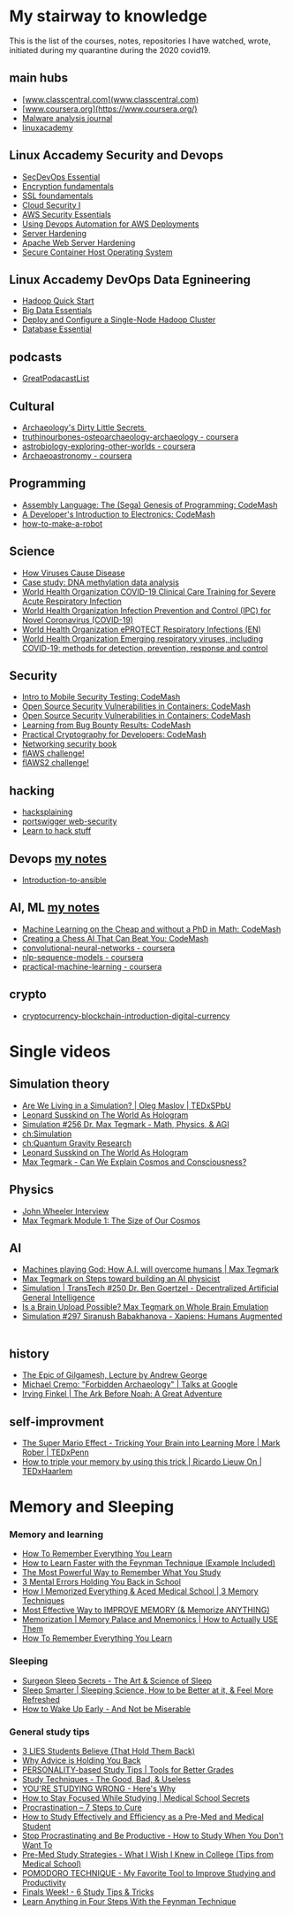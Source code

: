 # My stairway to knowledge
This is the list of the courses, notes, repositories I have watched, wrote, initiated during my quarantine during the 2020 covid19.

## main hubs
- [www.classcentral.com](www.classcentral.com)
- [www.coursera.org](https://www.coursera.org/)
- [Malware analysis journal](https://github.com/H3xFiles/malwareanalysis_journal/blob/master/february2020.md)
- [linuxacademy](https://linuxacademy.com)


## Linux Accademy Security and Devops
- [SecDevOps Essential](https://linuxacademy.com/course/dev-sec-ops-essentials/)
- [Encryption fundamentals](https://linuxacademy.com/course/encryption-fundamentals/)
- [SSL foundamentals](https://linuxacademy.com/course/secure-socket-layer-fundamentals/)
- [Cloud Security I](https://linuxacademy.com/course/cloud-security-fundamentals/)
- [AWS Security Essentials](https://linuxacademy.com/course/aws-security-essentials/)
- [Using Devops Automation for AWS Deployments](https://linuxacademy.com/course/using-devops-automation-for-aws-deployments/)
- [Server Hardening](https://linuxacademy.com/course/server-hardening-fundamentals/)
- [Apache Web Server Hardening](https://linuxacademy.com/course/hardening-apache-web-server/)
- [Secure Container Host Operating System](https://linuxacademy.com/course/secure-container-host-operating-system/)

## Linux Accademy DevOps Data Egnineering
- [Hadoop Quick Start](https://linuxacademy.com/course/hadoop-quick-start/)
- [Big Data Essentials](https://linuxacademy.com/course/big-data-essentials/)
- [Deploy and Configure a Single-Node Hadoop Cluster](https://linuxacademy.com/hands-on-lab/53d9eb12-943a-46f4-a5e0-841e66459b51/)
- [Database Essential](https://linuxacademy.com/course/database-essentials/)


## podcasts
- [GreatPodacastList](https://github.com/H3xFiles/GreatPodacastList)

## Cultural
- [ Archaeology's Dirty Little Secrets ](https://www.classcentral.com/course/secrets-513)<img src="https://raw.githubusercontent.com/frankietyrine/covid19coursesonline/master/yes.png"  height="12" width="12">
- [truthinourbones-osteoarchaeology-archaeology - coursera](https://www.coursera.org/learn/truthinourbones-osteoarchaeology-archaeology)<img src="https://raw.githubusercontent.com/frankietyrine/covid19coursesonline/master/yes.png"  height="12" width="12">
- [astrobiology-exploring-other-worlds - coursera](https://www.coursera.org/learn/astrobiology-exploring-other-worlds)
- [Archaeoastronomy - coursera](https://www.coursera.org/learn/archaeoastronomy#syllabus)<img src="https://raw.githubusercontent.com/frankietyrine/covid19coursesonline/master/yes.png"  height="12" width="12">

## Programming
- [Assembly Language: The (Sega) Genesis of Programming: CodeMash](https://www.pluralsight.com/courses/codemash-session-97)
- [A Developer's Introduction to Electronics: CodeMash](https://www.pluralsight.com/courses/codemash-session-35)
- [how-to-make-a-robot](https://www.robotshop.com/community/tutorials/show/how-to-make-a-robot-lesson-10-programming-your-robot)
## Science
- [How Viruses Cause Disease](https://www.my-mooc.com/en/mooc/virology2/)
- [Case study: DNA methylation data analysis ](https://www.classcentral.com/course/edx-case-study-dna-methylation-data-analysis-2980)
- [World Health Organization COVID-19 Clinical Care Training for Severe Acute Respiratory Infection](https://openwho.org/courses/severe-acute-respiratory-infection)
- [World Health Organization Infection Prevention and Control (IPC) for Novel Coronavirus (COVID-19) ](https://openwho.org/courses/COVID-19-IPC-EN)
- [World Health Organization ePROTECT Respiratory Infections (EN)](https://openwho.org/courses/eprotect-acute-respiratory-infections)
- [World Health Organization Emerging respiratory viruses, including COVID-19: methods for detection, prevention, response and control](https://openwho.org/courses/introduction-to-ncov)


## Security
- [Intro to Mobile Security Testing: CodeMash](https://app.pluralsight.com/player?name=0c0092f1-3367-447b-9223-d6b166b2a29b&mode=live&clip=0&course=codemash-session-44)
- [Open Source Security Vulnerabilities in Containers: CodeMash](https://app.pluralsight.com/player?name=c5bd07a4-362b-4775-b1d7-cdbb45bf18d5&mode=live&clip=0&course=codemash-session-41)
- [Open Source Security Vulnerabilities in Containers: CodeMash](https://app.pluralsight.com/player?name=c5bd07a4-362b-4775-b1d7-cdbb45bf18d5&mode=live&clip=0&course=codemash-session-41)
- [Learning from Bug Bounty Results: CodeMash](https://app.pluralsight.com/player?name=19dff2b0-9f9f-47c9-a939-abc3cd6f2a4f&mode=live&clip=0&course=codemash-session-49)
- [Practical Cryptography for Developers: CodeMash](https://app.pluralsight.com/player?name=c0c39038-7d8c-4396-ab3f-fbe6bfd63635&mode=live&clip=0&course=codemash-session-39)
- [Networking security book](https://gendersec.tacticaltech.org/wiki/index.php/Networking_concepts)
- [flAWS challenge!](http://flaws.cloud/hint1.html)
- [flAWS2 challenge!](http://flaws2.cloud/)
## hacking
- [hacksplaining](https://www.hacksplaining.com/)
- [portswigger web-security](https://portswigger.net/web-security)
- [Learn to hack stuff](https://www.hacker101.com/videos)

## Devops [my notes](https://github.com/cybern3tic/devops_notes)
- [Introduction-to-ansible](https://www.ansible.com/resources/webinars-training/introduction-to-ansible)


## AI, ML [my notes](https://github.com/H3xFiles/MachineLearningNotes)
- [Machine Learning on the Cheap and without a PhD in Math: CodeMash](https://www.pluralsight.com/courses/codemash-session-51)
- [Creating a Chess AI That Can Beat You: CodeMash](https://www.pluralsight.com/courses/codemash-session-111)
- [convolutional-neural-networks - coursera](https://www.coursera.org/learn/convolutional-neural-networks?specialization=deep-learning)
- [nlp-sequence-models - coursera](https://www.coursera.org/learn/nlp-sequence-models#syllabus)
- [practical-machine-learning  - coursera](https://www.coursera.org/learn/practical-machine-learning#syllabus)

## crypto
- [cryptocurrency-blockchain-introduction-digital-currency](https://www.coursera.org/learn/wharton-cryptocurrency-blockchain-introduction-digital-currency/lecture/3IJPP/introduction-and-summary)

# Single videos
## Simulation theory
- [Are We Living in a Simulation? | Oleg Maslov | TEDxSPbU](https://www.youtube.com/watch?v=b5c7Rq4ZQaA)<img src="https://raw.githubusercontent.com/frankietyrine/covid19coursesonline/master/yes.png"  height="12" width="12">
- [Leonard Susskind on The World As Hologram](https://www.youtube.com/watch?v=2DIl3Hfh9tY&t=3s)<img src="https://raw.githubusercontent.com/frankietyrine/covid19coursesonline/master/yes.png"  height="12" width="12">
- [Simulation #256 Dr. Max Tegmark - Math, Physics, & AGI](https://www.youtube.com/watch?v=BBYkS4eXkAY)<img src="https://raw.githubusercontent.com/frankietyrine/covid19coursesonline/master/yes.png"  height="12" width="12">
- [ch:Simulation ](https://www.youtube.com/channel/UC6JhS4GvWf3AJfOTfkrse2w)
- [ch:Quantum Gravity Research](https://www.youtube.com/channel/UCUyk0KLo7JPLCCh4oRNLzsQ)
- [Leonard Susskind on The World As Hologram](https://www.youtube.com/watch?v=2DIl3Hfh9tY&t=3s)<img src="https://raw.githubusercontent.com/frankietyrine/covid19coursesonline/master/yes.png"  height="12" width="12">
- [Max Tegmark - Can We Explain Cosmos and Consciousness?](https://www.youtube.com/watch?v=YP8mORuoGjA)

## Physics
- [John Wheeler Interview](https://www.youtube.com/playlist?list=PLVV0r6CmEsFzVlqiUh95Q881umWUPjQbB)
- [Max Tegmark Module 1: The Size of Our Cosmos](https://www.youtube.com/watch?v=5K2o2QYriqY)

## AI
- [Machines playing God: How A.I. will overcome humans | Max Tegmark](https://www.youtube.com/watch?v=p9eLpRbRk4c)<img src="https://raw.githubusercontent.com/frankietyrine/covid19coursesonline/master/yes.png"  height="12" width="12">
- [Max Tegmark on Steps toward building an AI physicist](https://www.youtube.com/watch?v=9atnfAHBfSI)
- [Simulation | TransTech #250 Dr. Ben Goertzel - Decentralized Artificial General Intelligence](https://www.youtube.com/watch?v=9atnfAHBfSI)<img src="https://raw.githubusercontent.com/frankietyrine/covid19coursesonline/master/yes.png"  height="12" width="12"><img src="https://raw.githubusercontent.com/frankietyrine/covid19coursesonline/master/yes.png"  height="12" width="12">
- [Is a Brain Upload Possible? Max Tegmark on Whole Brain Emulation](https://www.youtube.com/watch?v=L5rNDCC-o2U)<img src="https://raw.githubusercontent.com/frankietyrine/covid19coursesonline/master/yes.png"  height="12" width="12">
- [Simulation #297 Siranush Babakhanova - Xapiens: Humans Augmented](https://www.youtube.com/watch?v=S8gFgIX92Nw)<img src="https://raw.githubusercontent.com/frankietyrine/covid19coursesonline/master/yes.png"  height="12" width="12">


## history
- [The Epic of Gilgamesh, Lecture by Andrew George](https://www.youtube.com/watch?v=Rd7MrGy_tEg)<img src="https://raw.githubusercontent.com/frankietyrine/covid19coursesonline/master/yes.png"  height="12" width="12">
- [Michael Cremo: "Forbidden Archaeology" | Talks at Google](https://www.youtube.com/watch?v=DKfGC3P9KoQ)<img src="https://raw.githubusercontent.com/frankietyrine/covid19coursesonline/master/yes.png"  height="12" width="12">
- [Irving Finkel | The Ark Before Noah: A Great Adventure](https://www.youtube.com/watch?v=s_fkpZSnz2I)

## self-improvment
- [The Super Mario Effect - Tricking Your Brain into Learning More | Mark Rober | TEDxPenn](https://www.youtube.com/watch?v=9vJRopau0g0)<img src="https://raw.githubusercontent.com/frankietyrine/covid19coursesonline/master/yes.png"  height="12" width="12">
- [How to triple your memory by using this trick | Ricardo Lieuw On | TEDxHaarlem](https://www.youtube.com/watch?v=JsC9ZHi79jo)

# Memory and Sleeping 
### Memory and learning 
- [How To Remember Everything You Learn](https://www.youtube.com/watch?v=V-UvSKe8jW4)
- [How to Learn Faster with the Feynman Technique (Example Included)](https://www.youtube.com/watch?v=_f-qkGJBPts)
- [The Most Powerful Way to Remember What You Study](https://www.youtube.com/watch?v=eVajQPuRmk8)
- [3 Mental Errors Holding You Back in School](https://www.youtube.com/watch?v=HsQSWyU5JHs)
- [How I Memorized Everything & Aced Medical School | 3 Memory Techniques](https://www.youtube.com/watch?v=J1dYrFwg5Hg)
- [Most Effective Way to IMPROVE MEMORY (& Memorize ANYTHING)](https://www.youtube.com/watch?v=G49R744t4Ew)
- [Memorization | Memory Palace and Mnemonics | How to Actually USE Them](https://www.youtube.com/watch?v=GcN4LcjLFd4)
- [How To Remember Everything You Learn](https://www.youtube.com/watch?v=V-UvSKe8jW4)
### Sleeping
- [Surgeon Sleep Secrets - The Art & Science of Sleep](https://www.youtube.com/watch?v=aaYys7uGqZQ)
- [Sleep Smarter | Sleeping Science, How to be Better at it, & Feel More Refreshed](https://www.youtube.com/watch?v=Oq28WJpZfLg)
- [How to Wake Up Early - And Not be Miserable](https://www.youtube.com/watch?v=XtDc_iJ-j-M)
### General study tips
- [3 LIES Students Believe (That Hold Them Back)](https://www.youtube.com/watch?v=d7Ot9wPYuQw)
- [Why Advice is Holding You Back](https://www.youtube.com/watch?v=3VGFN1uVwQs)
- [PERSONALITY-based Study Tips | Tools for Better Grades](https://www.youtube.com/watch?v=H4rhSvqPM3s)
- [Study Techniques - The Good, Bad, & Useless](https://www.youtube.com/watch?v=w1cX89XgqUM)
- [YOU'RE STUDYING WRONG - Here's Why](https://www.youtube.com/watch?v=5-RERVb3K2U)
- [How to Stay Focused While Studying | Medical School Secrets](https://www.youtube.com/watch?v=Ev54RJdjOkU)
- [Procrastination – 7 Steps to Cure](https://www.youtube.com/watch?v=irp5ghCVNAM)
- [How to Study Effectively and Efficiency as a Pre-Med and Medical Student](https://www.youtube.com/watch?v=pL71FE-JYzk)
- [Stop Procrastinating and Be Productive - How to Study When You Don't Want To](https://www.youtube.com/watch?v=RFMgQshwGZE)
- [Pre-Med Study Strategies - What I Wish I Knew in College (Tips from Medical School)](https://www.youtube.com/watch?v=1JqFJdptTto)
- [POMODORO TECHNIQUE - My Favorite Tool to Improve Studying and Productivity](https://www.youtube.com/watch?v=mNBmG24djoY)
- [Finals Week! - 6 Study Tips & Tricks](https://www.youtube.com/watch?v=a9FduCpUhoI)
- [Learn Anything in Four Steps With the Feynman Technique](https://curiosity.com/topics/learn-anything-in-four-steps-with-the-feynman-technique-curiosity/)
